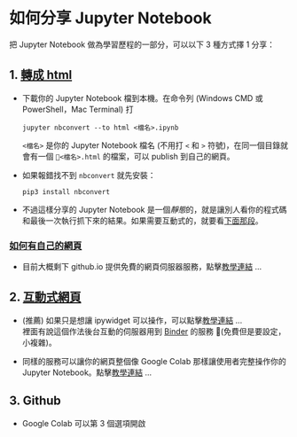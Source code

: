 # 如何分享 Jupyter Notebook

把 Jupyter Notebook 做為學習歷程的一部分，可以以下 3 種方式擇 1 分享：  

## 1. [轉成 html](https://stackoverflow.com/questions/15998491/how-to-convert-ipython-notebooks-to-pdf-and-html)

+ 下載你的 Jupyter Notebook 檔到本機。在命令列 (Windows CMD 或 PowerShell，Mac Terminal) 打

  ```jupyter nbconvert --to html <檔名>.ipynb```  

  ```<檔名>``` 是你的 Jupyter Notebook 檔名 (不用打 ```<``` 和 ```>``` 符號)，在同一個目錄就會有一個 ```<檔名>.html``` 的檔案，可以 publish 到自己的網頁。

+ 如果報錯找不到 ```nbconvert``` 就先安裝：

  ```pip3 install nbconvert```  

+ 不過這樣分享的 Jupyter Notebook 是一個*靜態*的，就是讓別人看你的程式碼和最後一次執行抓下來的結果。如果需要互動式的，就要看[下面那段](#互動式網頁)。

### [如何有自己的網頁](https://medium.com/@svinkle/publish-and-share-your-own-website-for-free-with-github-2eff049a1cb5)

+ 目前大概剩下 github.io 提供免費的網頁伺服器服務，點擊[教學連結](https://medium.com/@svinkle/publish-and-share-your-own-website-for-free-with-github-2eff049a1cb5) ...  

## 2. [互動式網頁](https://www.nbinteract.com/)

+ (推薦) 如果只是想讓 ipywidget 可以操作，可以點擊[教學連結](https://www.nbinteract.com/) ...  
  裡面有說這個作法後台互動的伺服器用到 [Binder](https://mybinder.org/) 的服務 (免費但是要設定，小複雜)。

+ 同樣的服務可以讓你的網頁整個像 Google Colab 那樣讓使用者完整操作你的 Jupyter Notebook。點擊[教學連結](https://jvns.ca/blog/2017/11/12/binder--an-awesome-tool-for-hosting-jupyter-notebooks/) ...  

## 3. Github

+ Google Colab 可以第 3 個選項開啟  
